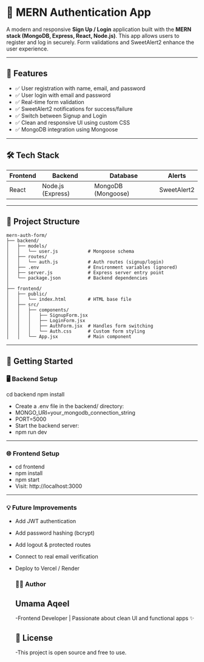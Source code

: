 # 🔐 MERN Authentication App

A modern and responsive **Sign Up / Login** application built with the **MERN stack (MongoDB, Express, React, Node.js)**. This app allows users to register and log in securely. Form validations and SweetAlert2 enhance the user experience.

---

## 📌 Features

- ✅ User registration with name, email, and password
- ✅ User login with email and password
- ✅ Real-time form validation
- ✅ SweetAlert2 notifications for success/failure
- ✅ Switch between Signup and Login
- ✅ Clean and responsive UI using custom CSS
- ✅ MongoDB integration using Mongoose

---

## 🛠️ Tech Stack

| Frontend | Backend | Database | Alerts |
|----------|---------|----------|--------|
| React    | Node.js (Express) | MongoDB (Mongoose) | SweetAlert2 |

---

## 📁 Project Structure 
```
mern-auth-form/
├── backend/
│   ├── models/
│   │   └── user.js           # Mongoose schema
│   ├── routes/
│   │   └── auth.js           # Auth routes (signup/login)
│   ├── .env                  # Environment variables (ignored)
│   ├── server.js             # Express server entry point
│   └── package.json          # Backend dependencies
│
├── frontend/
│   ├── public/
│   │   └── index.html        # HTML base file
│   ├── src/
│   │   ├── components/
│   │   │   ├── SignupForm.jsx
│   │   │   ├── LoginForm.jsx
│   │   │   ├── AuthForm.jsx  # Handles form switching
│   │   │   └── Auth.css      # Custom form styling
│   │   └── App.jsx           # Main component 
```
---

## 🚀 Getting Started

### 🖥️ Backend Setup
cd backend
npm install
- Create a .env file in the backend/ directory:
- MONGO_URI=your_mongodb_connection_string
- PORT=5000
- Start the backend server:
- npm run dev
 ---

  ### 🌐 Frontend Setup
  - cd frontend
  - npm install
  - npm start
  - Visit: http://localhost:3000

 ---
 
  ### 💡 Future Improvements
  - Add JWT authentication
  - Add password hashing (bcrypt)
  - Add logout & protected routes
  - Connect to real email verification
  - Deploy to Vercel / Render

 
 
    ### 🙋‍♀️ Author
    ## Umama Aqeel
    -Frontend Developer | Passionate about clean UI and functional apps ✨
    
    ## 📄 License
    -This project is open source and free to use.
